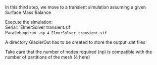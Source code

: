 In this third step, we move to a transient simulation assuming a given Surface Mass Balance

Execute the simulation:<br>
Serial: 'ElmerSolver transient.sif'<br> 
Parallel: `mpirun -np 4 ElmerSolver transient.sif`  

A directory GlacierOut has to be created to store the output .dat files

Take care that the number of nodes required (np) is compatible with the number of partitions of the mesh (4 here) 
